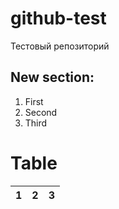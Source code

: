 # github-test
Тестовый репозиторий
## New section:
1. First
2. Second
3. Third

# Table
1|2|3
-|-|-
